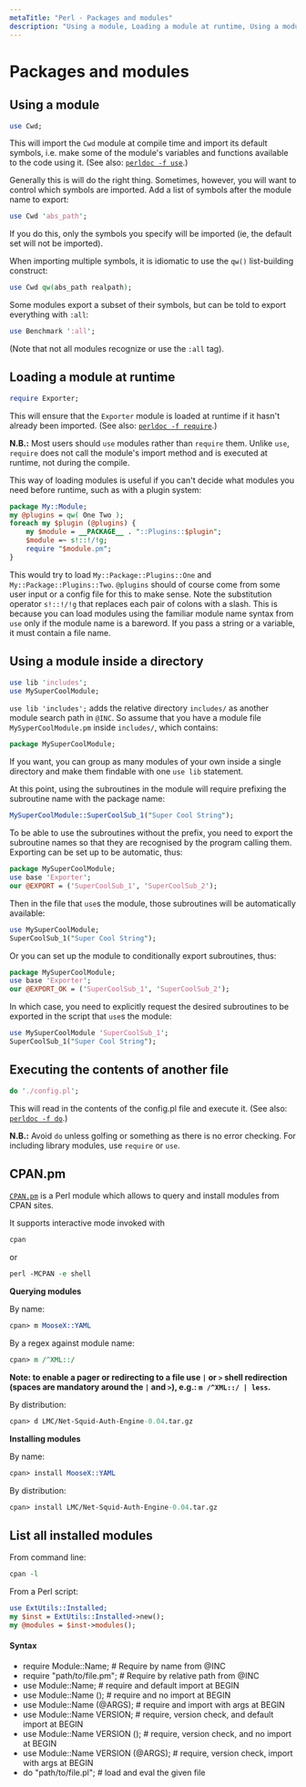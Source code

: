 ```yaml
---
metaTitle: "Perl - Packages and modules"
description: "Using a module, Loading a module at runtime, Using a module inside a directory, Executing the contents of another file, CPAN.pm, List all installed modules"
---
```


# Packages and modules




## Using a module


```perl
use Cwd;

```

This will import the `Cwd` module at compile time and import its default symbols, i.e. make some of the module's variables and functions available to the code using it. (See also: [`perldoc -f use`](http://perldoc.perl.org/functions/use.html).)

Generally this is will do the right thing. Sometimes, however, you will want to control which symbols are imported. Add a list of symbols after the module name to export:

```perl
use Cwd 'abs_path';

```

If you do this, only the symbols you specify will be imported (ie, the default set will not be imported).

When importing multiple symbols, it is idiomatic to use the `qw()` list-building construct:

```perl
use Cwd qw(abs_path realpath);

```

Some modules export a subset of their symbols, but can be told to export everything with `:all`:

```perl
use Benchmark ':all';

```

(Note that not all modules recognize or use the `:all` tag).



## Loading a module at runtime


```perl
require Exporter;

```

This will ensure that the `Exporter` module is loaded at runtime if it hasn't already been imported. (See also: [`perldoc -f require`](http://perldoc.perl.org/functions/require.html).)

**N.B.:** Most users should `use` modules rather than `require` them. Unlike `use`, `require` does not call the module's import method and is executed at runtime, not during the compile.

This way of loading modules is useful if you can't decide what modules you need before runtime, such as with a plugin system:

```perl
package My::Module;
my @plugins = qw( One Two );
foreach my $plugin (@plugins) {
    my $module = __PACKAGE__ . "::Plugins::$plugin";
    $module =~ s!::!/!g;
    require "$module.pm";
}

```

This would try to load `My::Package::Plugins::One` and `My::Package::Plugins::Two`.
`@plugins` should of course come from some user input or a config file for this to make sense.
Note the substitution operator `s!::!/!g` that replaces each pair of colons with a slash. This is because you can load modules using the familiar module name syntax from `use` only if the module name is a bareword. If you pass a string or a variable, it must contain a file name.



## Using a module inside a directory


```perl
use lib 'includes';
use MySuperCoolModule;

```

`use lib 'includes';` adds the relative directory `includes/` as another module search path in `@INC`. So assume that you have a module file `MySyperCoolModule.pm` inside `includes/`, which contains:

```perl
package MySuperCoolModule;

```

If you want, you can group as many modules of your own inside a single directory and make them findable with one `use lib` statement.

At this point, using the subroutines in the module will require prefixing the subroutine name with the package name:

```perl
MySuperCoolModule::SuperCoolSub_1("Super Cool String");

```

To be able to use the subroutines without the prefix, you need to export the subroutine names so that they are recognised by the program calling them. Exporting can be set up to be automatic, thus:

```perl
package MySuperCoolModule;
use base 'Exporter';
our @EXPORT = ('SuperCoolSub_1', 'SuperCoolSub_2');

```

Then in the file that `use`s the module, those subroutines will be automatically available:

```perl
use MySuperCoolModule;
SuperCoolSub_1("Super Cool String");

```

Or you can set up the module to conditionally export subroutines, thus:

```perl
package MySuperCoolModule;
use base 'Exporter';
our @EXPORT_OK = ('SuperCoolSub_1', 'SuperCoolSub_2');

```

In which case, you need to explicitly request the desired subroutines to be exported in the script that `use`s the module:

```perl
use MySuperCoolModule 'SuperCoolSub_1';
SuperCoolSub_1("Super Cool String");

```



## Executing the contents of another file


```perl
do './config.pl';

```

This will read in the contents of the config.pl file and execute it. (See also: [`perldoc -f do`](http://perldoc.perl.org/functions/do.html).)

**N.B.:** Avoid `do` unless golfing or something as there is no error checking. For including library modules, use `require` or `use`.



## CPAN.pm


[`CPAN.pm`](https://metacpan.org/pod/CPAN) is a Perl module which allows to query and install modules from CPAN sites.

It supports interactive mode invoked with

```perl
cpan

```

or

```perl
perl -MCPAN -e shell

```

**Querying modules**

By name:

```perl
cpan> m MooseX::YAML

```

By a regex against module name:

```perl
cpan> m /^XML::/

```

**Note: to enable a pager or redirecting to a file use `|` or `>` shell redirection (spaces are mandatory around the `|` and `>`), e.g.: `m /^XML::/ | less`.**

By distribution:

```perl
cpan> d LMC/Net-Squid-Auth-Engine-0.04.tar.gz

```

**Installing modules**

By name:

```perl
cpan> install MooseX::YAML

```

By distribution:

```perl
cpan> install LMC/Net-Squid-Auth-Engine-0.04.tar.gz

```



## List all installed modules


From command line:

```perl
cpan -l

```

From a Perl script:

```perl
use ExtUtils::Installed;
my $inst = ExtUtils::Installed->new();
my @modules = $inst->modules();

```



#### Syntax


- require Module::Name; # Require by name from @INC
- require "path/to/file.pm"; # Require by relative path from @INC
- use Module::Name; # require and default import at BEGIN
- use Module::Name (); # require and no import at BEGIN
- use Module::Name (@ARGS); # require and import with args at BEGIN
- use Module::Name VERSION; # require, version check, and default import at BEGIN
- use Module::Name VERSION (); # require, version check, and no import at BEGIN
- use Module::Name VERSION (@ARGS); # require, version check, import with args at BEGIN
- do "path/to/file.pl"; # load and eval the given file

